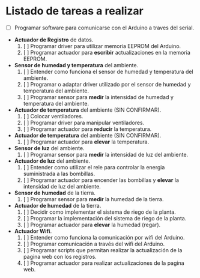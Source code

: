 # Listado de tareas a realizar

- [ ] Programar software para comunicarse con el Arduino a traves del serial.
- **Actuador de Registro** de datos.
    1. [ ] Programar driver para utilizar memoria EEPROM del Arduino.
    2. [ ] Programar actuador para **escribir** actualizaciones en la memoria EEPROM.
- **Sensor de humedad y temperatura** del ambiente.
    1. [ ] Entender como funciona el sensor de humedad y temperatura del ambiente.
    2. [ ] Programar o adaptar driver utilizado por el sensor de humedad y temperatura del ambiente.
    3. [ ] Programar sensor para **medir** la intensidad de humedad y temperatura del ambiente.
- **Actuador de temperatura** del ambiente (SIN CONFIRMAR).
    1. [ ] Colocar ventiladores.
    2. [ ] Programar driver para manipular ventiladores.
    3. [ ] Programar actuador para **reducir** la temperatura.
- **Actuador de temperatura** del ambiente (SIN CONFIRMAR).
    1. [ ] Programar actuador para **elevar** la temperatura.
- **Sensor de luz** del ambiente.
    1. [ ] Programar sensor para **medir** la intensidad de luz del ambiente.
- **Actuador de luz** del ambiente.
    1. [ ] Entender como utilizar el rele para controlar la energia suministrada a las bombillas.
    2. [ ] Programar actuador para encender las bombillas y **elevar** la intensidad de luz del ambiente.
- **Sensor de humedad** de la tierra.
    1. [ ] Programar sensor para **medir** la humedad de la tierra.
- **Actuador de humedad** de la tierra.
    1. [ ] Decidir como implementar el sistema de riego de la planta.
    2. [ ] Programar la implementación del sistema de riego de la planta.
    3. [ ] Programar actuador para **elevar** la humedad (regar). 
- **Actuador Wifi**.
    1. [ ] Entender como funciona la comunicación por wifi del Arduino.
    2. [ ] Programar comunicación a través del wifi del Arduino.
    3. [ ] Programar scripts que permitan realizar la actualización de la pagina web con los registros.
    4. [ ] Programar actuador para realizar actualizaciones de la pagina web.